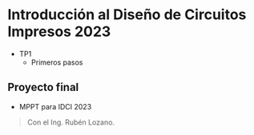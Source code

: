# Introducción al Diseño de Circuitos Impresos 2023

* TP1
    * Primeros pasos
## Proyecto final   

* MPPT para IDCI 2023


> Con el Ing. Rubén Lozano.
